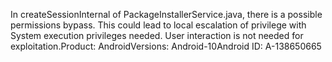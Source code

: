 In createSessionInternal of PackageInstallerService.java, there is a possible permissions bypass. This could lead to local escalation of privilege with System execution privileges needed. User interaction is not needed for exploitation.Product: AndroidVersions: Android-10Android ID: A-138650665